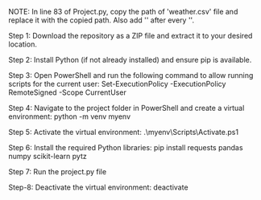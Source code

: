 NOTE: In line 83 of Project.py, copy the path of 'weather.csv' file and replace it with the copied path. Also add '\' after every '\'.

Step 1: Download the repository as a ZIP file and extract it to your desired location.

Step 2: Install Python (if not already installed) and ensure pip is available.

Step 3: Open PowerShell and run the following command to allow running scripts for the current user:
        Set-ExecutionPolicy -ExecutionPolicy RemoteSigned -Scope CurrentUser

Step 4: Navigate to the project folder in PowerShell and create a virtual environment:
        python -m venv myenv

Step 5: Activate the virtual environment:
        .\myenv\Scripts\Activate.ps1

Step 6: Install the required Python libraries:
        pip install requests pandas numpy scikit-learn pytz

Step 7: Run the project.py file

Step-8: Deactivate the virtual environment:
        deactivate
